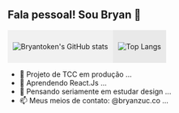## Fala pessoal! Sou Bryan  👋

<div style="display: flex; flex-direction: row;">
  <div style="background-color: #f1f1f1; padding: 10px;">

![Bryantoken's GitHub stats](https://github-readme-stats.vercel.app/api?username=bryantoken&show_icons=true&theme=tokyonight)

  </div>
  <div style="background-color: #e9e9e9; padding: 10px;">
   

    
![Top Langs](https://github-readme-stats.vercel.app/api/top-langs/?username=bryantoken&hide_progress=true)
    
  </div>
</div>


- 🔭 Projeto de TCC em produção ...
- 🌱 Aprendendo React.Js ...
- 🤔 Pensando seriamente em estudar design ...
- 📫 Meus meios de contato: @bryanzuc.co ...

